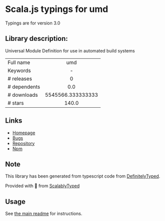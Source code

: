 
# Scala.js typings for umd

Typings are for version 3.0

## Library description:
Universal Module Definition for use in automated build systems

|                    |                 |
| ------------------ | :-------------: |
| Full name          | umd |
| Keywords           | - |
| # releases         | 0 |
| # dependents       | 0.0 |
| # downloads        | 5545566.333333333 |
| # stars            | 140.0 |

## Links
- [Homepage](https://github.com/ForbesLindesay/umd#readme)
- [Bugs](https://github.com/ForbesLindesay/umd/issues)
- [Repository](https://github.com/ForbesLindesay/umd)
- [Npm](https://www.npmjs.com/package/umd)
    


## Note
This library has been generated from typescript code from [DefinitelyTyped](https://definitelytyped.org).

Provided with :purple_heart: from [ScalablyTyped](https://github.com/oyvindberg/ScalablyTyped)

## Usage
See [the main readme](../../readme.md) for instructions.


